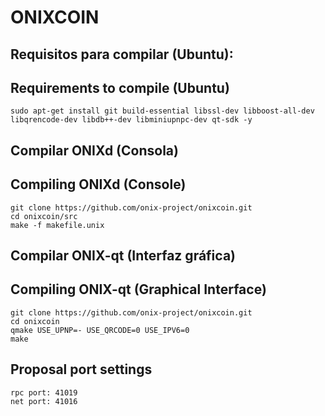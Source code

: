 # ONIXCOIN


## Requisitos para compilar (Ubuntu):
## Requirements to compile (Ubuntu)
```
sudo apt-get install git build-essential libssl-dev libboost-all-dev libqrencode-dev libdb++-dev libminiupnpc-dev qt-sdk -y
```

## Compilar ONIXd (Consola)
## Compiling ONIXd (Console)
```
git clone https://github.com/onix-project/onixcoin.git
cd onixcoin/src
make -f makefile.unix
```

## Compilar ONIX-qt (Interfaz gráfica)
## Compiling ONIX-qt (Graphical Interface)
```
git clone https://github.com/onix-project/onixcoin.git
cd onixcoin
qmake USE_UPNP=- USE_QRCODE=0 USE_IPV6=0
make
```

## Proposal port settings
```
rpc port: 41019
net port: 41016
```
